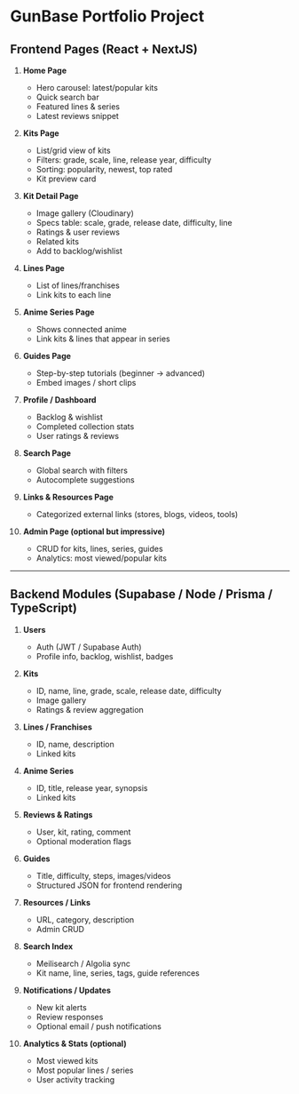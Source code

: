 # GunBase Portfolio Project

## Frontend Pages (React + NextJS)
1. **Home Page**
   - Hero carousel: latest/popular kits
   - Quick search bar
   - Featured lines & series
   - Latest reviews snippet

2. **Kits Page**
   - List/grid view of kits
   - Filters: grade, scale, line, release year, difficulty
   - Sorting: popularity, newest, top rated
   - Kit preview card

3. **Kit Detail Page**
   - Image gallery (Cloudinary)
   - Specs table: scale, grade, release date, difficulty, line
   - Ratings & user reviews
   - Related kits
   - Add to backlog/wishlist

4. **Lines Page**
   - List of lines/franchises
   - Link kits to each line

5. **Anime Series Page**
   - Shows connected anime
   - Link kits & lines that appear in series

6. **Guides Page**
   - Step-by-step tutorials (beginner → advanced)
   - Embed images / short clips

7. **Profile / Dashboard**
   - Backlog & wishlist
   - Completed collection stats
   - User ratings & reviews

8. **Search Page**
   - Global search with filters
   - Autocomplete suggestions

9. **Links & Resources Page**
   - Categorized external links (stores, blogs, videos, tools)

10. **Admin Page (optional but impressive)**
    - CRUD for kits, lines, series, guides
    - Analytics: most viewed/popular kits

---

## Backend Modules (Supabase / Node / Prisma / TypeScript)
1. **Users**
   - Auth (JWT / Supabase Auth)
   - Profile info, backlog, wishlist, badges

2. **Kits**
   - ID, name, line, grade, scale, release date, difficulty
   - Image gallery
   - Ratings & review aggregation

3. **Lines / Franchises**
   - ID, name, description
   - Linked kits

4. **Anime Series**
   - ID, title, release year, synopsis
   - Linked kits

5. **Reviews & Ratings**
   - User, kit, rating, comment
   - Optional moderation flags

6. **Guides**
   - Title, difficulty, steps, images/videos
   - Structured JSON for frontend rendering

7. **Resources / Links**
   - URL, category, description
   - Admin CRUD

8. **Search Index**
   - Meilisearch / Algolia sync
   - Kit name, line, series, tags, guide references

9. **Notifications / Updates**
   - New kit alerts
   - Review responses
   - Optional email / push notifications

10. **Analytics & Stats (optional)**
    - Most viewed kits
    - Most popular lines / series
    - User activity tracking
